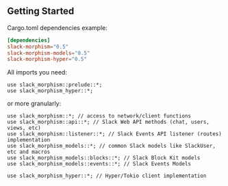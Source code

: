 ## Getting Started

Cargo.toml dependencies example:

```toml
[dependencies]
slack-morphism="0.5"
slack-morphism-models="0.5"
slack-morphism-hyper="0.5"
```

All imports you need:

```rust,noplaypen
use slack_morphism::prelude::*;
use slack_morphism_hyper::*;
```

or more granularly:
```rust,noplaypen
use slack_morphism::*; // access to network/client functions
use slack_morphism::api::*; // Slack Web API methods (chat, users, views, etc)
use slack_morphism::listener::*; // Slack Events API listener (routes) implementation
use slack_morphism_models::*; // common Slack models like SlackUser, etc and macros
use slack_morphism_models::blocks::*; // Slack Block Kit models
use slack_morphism_models::events::*; // Slack Events Models

use slack_morphism_hyper::*; // Hyper/Tokio client implementation
```
